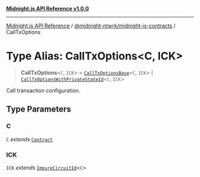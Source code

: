 [**Midnight.js API Reference v1.0.0**](../../../README.md)

***

[Midnight.js API Reference](../../../packages.md) / [@midnight-ntwrk/midnight-js-contracts](../README.md) / CallTxOptions

# Type Alias: CallTxOptions\<C, ICK\>

> **CallTxOptions**\<`C`, `ICK`\> = [`CallTxOptionsBase`](CallTxOptionsBase.md)\<`C`, `ICK`\> \| [`CallTxOptionsWithPrivateStateId`](CallTxOptionsWithPrivateStateId.md)\<`C`, `ICK`\>

Call transaction configuration.

## Type Parameters

### C

`C` *extends* [`Contract`](../../midnight-js-types/interfaces/Contract.md)

### ICK

`ICK` *extends* [`ImpureCircuitId`](../../midnight-js-types/type-aliases/ImpureCircuitId.md)\<`C`\>
